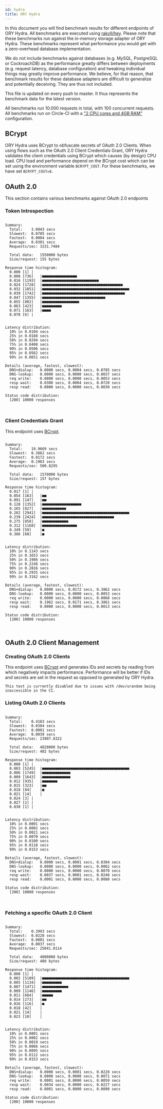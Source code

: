 ```yaml
---
id: hydra
title: ORY Hydra
---
```


In this document you will find benchmark results for different endpoints of ORY Hydra. All benchmarks are executed
using [rakyll/hey](https://github.com/rakyll/hey). Please note that these benchmarks run against the in-memory storage
adapter of ORY Hydra. These benchmarks represent what performance you would get with a zero-overhead database implementation.

We do not include benchmarks against databases (e.g. MySQL, PostgreSQL or CockroachDB) as the performance greatly differs between
deployments (e.g. request latency, database configuration) and tweaking individual things may greatly improve performance.
We believe, for that reason, that benchmark results for these database adapters are difficult to generalize and potentially
deceiving. They are thus not included.

This file is updated on every push to master. It thus represents the benchmark data for the latest version.

All benchmarks run 10.000 requests in total, with 100 concurrent requests. All benchmarks run on Circle-CI with a
["2 CPU cores and 4GB RAM"](https://support.circleci.com/hc/en-us/articles/360000489307-Why-do-my-tests-take-longer-to-run-on-CircleCI-than-locally-)
configuration.

## BCrypt

ORY Hydra uses BCrypt to obfuscate secrets of OAuth 2.0 Clients. When using flows such as the OAuth 2.0 Client Credentials
Grant, ORY Hydra validates the client credentials using BCrypt which causes (by design) CPU load. CPU load and performance
depend on the BCrypt cost which can be set using the environment variable `BCRYPT_COST`. For these benchmarks,
we have set `BCRYPT_COST=8`.

## OAuth 2.0

This section contains various benchmarks against OAuth 2.0 endpoints

### Token Introspection

```

Summary:
  Total:	3.0943 secs
  Slowest:	0.0785 secs
  Fastest:	0.0004 secs
  Average:	0.0301 secs
  Requests/sec:	3231.7484
  
  Total data:	1550000 bytes
  Size/request:	155 bytes

Response time histogram:
  0.000 [1]	|
  0.008 [736]	|■■■■■■■■■■■■■■■■
  0.016 [1193]	|■■■■■■■■■■■■■■■■■■■■■■■■■■
  0.024 [1728]	|■■■■■■■■■■■■■■■■■■■■■■■■■■■■■■■■■■■■■
  0.032 [1851]	|■■■■■■■■■■■■■■■■■■■■■■■■■■■■■■■■■■■■■■■■
  0.039 [1742]	|■■■■■■■■■■■■■■■■■■■■■■■■■■■■■■■■■■■■■■
  0.047 [1355]	|■■■■■■■■■■■■■■■■■■■■■■■■■■■■■
  0.055 [802]	|■■■■■■■■■■■■■■■■■
  0.063 [423]	|■■■■■■■■■
  0.071 [163]	|■■■■
  0.078 [6]	|


Latency distribution:
  10% in 0.0104 secs
  25% in 0.0188 secs
  50% in 0.0294 secs
  75% in 0.0408 secs
  90% in 0.0506 secs
  95% in 0.0562 secs
  99% in 0.0651 secs

Details (average, fastest, slowest):
  DNS+dialup:	0.0000 secs, 0.0004 secs, 0.0785 secs
  DNS-lookup:	0.0000 secs, 0.0000 secs, 0.0037 secs
  req write:	0.0000 secs, 0.0000 secs, 0.0053 secs
  resp wait:	0.0300 secs, 0.0004 secs, 0.0720 secs
  resp read:	0.0000 secs, 0.0000 secs, 0.0030 secs

Status code distribution:
  [200]	10000 responses



```

### Client Credentials Grant

This endpoint uses [BCrypt](#bcrypt).

```

Summary:
  Total:	19.9669 secs
  Slowest:	0.3862 secs
  Fastest:	0.0172 secs
  Average:	0.1963 secs
  Requests/sec:	500.8295
  
  Total data:	1570000 bytes
  Size/request:	157 bytes

Response time histogram:
  0.017 [1]	|
  0.054 [163]	|■■
  0.091 [147]	|■■
  0.128 [1352]	|■■■■■■■■■■■■■■■■■■
  0.165 [827]	|■■■■■■■■■■■
  0.202 [2941]	|■■■■■■■■■■■■■■■■■■■■■■■■■■■■■■■■■■■■■■■■
  0.239 [2424]	|■■■■■■■■■■■■■■■■■■■■■■■■■■■■■■■■■
  0.275 [858]	|■■■■■■■■■■■■
  0.312 [1168]	|■■■■■■■■■■■■■■■■
  0.349 [59]	|■
  0.386 [60]	|■


Latency distribution:
  10% in 0.1143 secs
  25% in 0.1653 secs
  50% in 0.1986 secs
  75% in 0.2248 secs
  90% in 0.2816 secs
  95% in 0.2935 secs
  99% in 0.3162 secs

Details (average, fastest, slowest):
  DNS+dialup:	0.0000 secs, 0.0172 secs, 0.3862 secs
  DNS-lookup:	0.0000 secs, 0.0000 secs, 0.0053 secs
  req write:	0.0000 secs, 0.0000 secs, 0.0068 secs
  resp wait:	0.1962 secs, 0.0171 secs, 0.3861 secs
  resp read:	0.0000 secs, 0.0000 secs, 0.0013 secs

Status code distribution:
  [200]	10000 responses



```

## OAuth 2.0 Client Management

### Creating OAuth 2.0 Clients

This endpoint uses [BCrypt](#bcrypt) and generates IDs and secrets by reading from  which negatively impacts
performance. Performance will be better if IDs and secrets are set in the request as opposed to generated by ORY Hydra.

```
This test is currently disabled due to issues with /dev/urandom being inaccessible in the CI.
```

### Listing OAuth 2.0 Clients

```

Summary:
  Total:	0.4183 secs
  Slowest:	0.0304 secs
  Fastest:	0.0001 secs
  Average:	0.0039 secs
  Requests/sec:	23907.8322
  
  Total data:	4820000 bytes
  Size/request:	482 bytes

Response time histogram:
  0.000 [1]	|
  0.003 [5245]	|■■■■■■■■■■■■■■■■■■■■■■■■■■■■■■■■■■■■■■■■
  0.006 [1749]	|■■■■■■■■■■■■■
  0.009 [1643]	|■■■■■■■■■■■■■
  0.012 [935]	|■■■■■■■
  0.015 [323]	|■■
  0.018 [84]	|■
  0.021 [14]	|
  0.024 [3]	|
  0.027 [2]	|
  0.030 [1]	|


Latency distribution:
  10% in 0.0001 secs
  25% in 0.0002 secs
  50% in 0.0021 secs
  75% in 0.0070 secs
  90% in 0.0100 secs
  95% in 0.0118 secs
  99% in 0.0153 secs

Details (average, fastest, slowest):
  DNS+dialup:	0.0000 secs, 0.0001 secs, 0.0304 secs
  DNS-lookup:	0.0000 secs, 0.0000 secs, 0.0062 secs
  req write:	0.0000 secs, 0.0000 secs, 0.0070 secs
  resp wait:	0.0037 secs, 0.0001 secs, 0.0248 secs
  resp read:	0.0001 secs, 0.0000 secs, 0.0080 secs

Status code distribution:
  [200]	10000 responses



```

### Fetching a specific OAuth 2.0 Client

```

Summary:
  Total:	0.3993 secs
  Slowest:	0.0228 secs
  Fastest:	0.0001 secs
  Average:	0.0037 secs
  Requests/sec:	25041.0114
  
  Total data:	4800000 bytes
  Size/request:	480 bytes

Response time histogram:
  0.000 [1]	|
  0.002 [5109]	|■■■■■■■■■■■■■■■■■■■■■■■■■■■■■■■■■■■■■■■■
  0.005 [1134]	|■■■■■■■■■
  0.007 [1471]	|■■■■■■■■■■■■
  0.009 [1146]	|■■■■■■■■■
  0.011 [684]	|■■■■■
  0.014 [273]	|■■
  0.016 [116]	|■
  0.018 [42]	|
  0.021 [14]	|
  0.023 [10]	|


Latency distribution:
  10% in 0.0001 secs
  25% in 0.0002 secs
  50% in 0.0019 secs
  75% in 0.0066 secs
  90% in 0.0095 secs
  95% in 0.0112 secs
  99% in 0.0153 secs

Details (average, fastest, slowest):
  DNS+dialup:	0.0000 secs, 0.0001 secs, 0.0228 secs
  DNS-lookup:	0.0000 secs, 0.0000 secs, 0.0071 secs
  req write:	0.0001 secs, 0.0000 secs, 0.0059 secs
  resp wait:	0.0034 secs, 0.0000 secs, 0.0227 secs
  resp read:	0.0001 secs, 0.0000 secs, 0.0090 secs

Status code distribution:
  [200]	10000 responses



```
